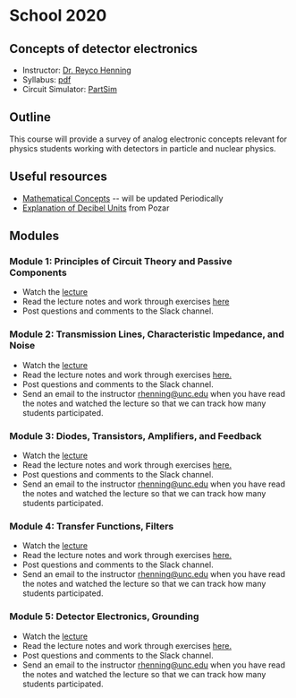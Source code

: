 # School 2020

## Concepts of detector electronics

- Instructor: [Dr. Reyco Henning](https://physics.unc.edu/people/henning-reyco/)
- Syllabus: [pdf](https://drive.google.com/uc?id=1uJn-FfTwSogvqS7U1EsVxYNSzNiWf0e4)
- Circuit Simulator: [PartSim](https://www.partsim.com/)

## Outline
This course will provide a survey of analog electronic concepts relevant for physics students working with detectors in particle and nuclear physics.

## Useful resources
- [Mathematical Concepts](https://drive.google.com/file/d/1Ym6byBg6R9KXJHh2JLH8W2pZaTygoFZG/) -- will be updated Periodically
- [Explanation of Decibel Units](https://drive.google.com/file/d/1VuXPsDP-YvG44tlyTAUuklLOPSuJKvnB/) from Pozar

## Modules
### Module 1: Principles of Circuit Theory and Passive Components
- Watch the [lecture](https://youtu.be/sfB_WaofS6w)
- Read the lecture notes and work through exercises [here](https://drive.google.com/file/d/1hKTgH2YTP-qoIJnfb0RFV6ESJjYMGRhN/)
- Post questions and comments to the Slack channel.

### Module 2: Transmission Lines, Characteristic Impedance, and Noise
- Watch the [lecture](https://youtu.be/L05ZyCmed2A)
- Read the lecture notes and work through exercises [here.](https://drive.google.com/file/d/1JdXwWjlNjA-Cvch-OnhsN00DL3Tzvghf/)
- Post questions and comments to the Slack channel.
- Send an email to the instructor [rhenning@unc.edu](mailto:rhenning@unc.edu) when you have read the notes and watched the lecture so that we can track how many students participated.

### Module 3: Diodes, Transistors, Amplifiers, and Feedback
- Watch the [lecture](https://youtu.be/h0j0uwhaQXc)
- Read the lecture notes and work through exercises [here.](https://drive.google.com/file/d/1lwan95slO_FsmmdpJKJRdjfubh1e9xZV/)
- Post questions and comments to the Slack channel.
- Send an email to the instructor [rhenning@unc.edu](mailto:rhenning@unc.edu) when you have read the notes and watched the lecture so that we can track how many students participated.

### Module 4: Transfer Functions, Filters
- Watch the [lecture](https://youtu.be/b5pcZcAVj4I)
- Read the lecture notes and work through exercises [here.](https://drive.google.com/file/d/1wNNWJHOcU2RtbpwkZCf7abeKJZip10hb/)
- Post questions and comments to the Slack channel.
- Send an email to the instructor [rhenning@unc.edu](mailto:rhenning@unc.edu) when you have read the notes and watched the lecture so that we can track how many students participated.

### Module 5: Detector Electronics, Grounding
- Watch the [lecture](https://youtu.be/eZpcAY7Q9O0)
- Read the lecture notes and work through exercises [here.](https://drive.google.com/file/d/1RvwLr2EHUoFYSNYHg6H7Lsi-Kz7GosaK/)
- Post questions and comments to the Slack channel.
- Send an email to the instructor [rhenning@unc.edu](mailto:rhenning@unc.edu) when you have read the notes and watched the lecture so that we can track how many students participated.
